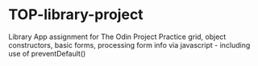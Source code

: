 # TOP-library-project
Library App assignment for The Odin Project 
Practice grid, object constructors, basic forms, processing 
form info via javascript - including use of preventDefault()